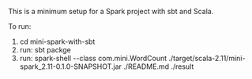 This is a minimum setup for a Spark project with sbt and Scala.

To run:

1. cd mini-spark-with-sbt
2. run: sbt packge
3. run: spark-shell --class com.mini.WordCount ./target/scala-2.11/mini-spark_2.11-0.1.0-SNAPSHOT.jar ./README.md ./result
